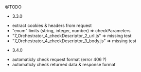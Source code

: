 @TODO

* 3.3.0
- extract cookies & headers from request
- "enum" limits (string, integer, number) => checkParameters
- "7_Orchestrator_4_checkDescriptor_2_url.js" => missing test
- "7_Orchestrator_4_checkDescriptor_3_body.js" => missing test

* 3.4.0
- automaticly check request format (error 406 ?)
- automaticly check returned data & response format
